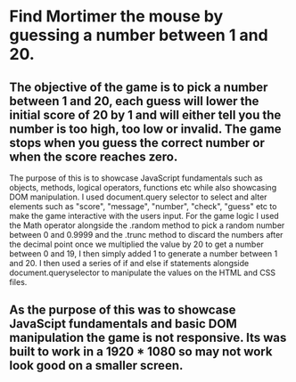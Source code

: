 # Find Mortimer the mouse by guessing a number between 1 and 20.
## The objective of the game is to pick a number between 1 and 20, each guess will lower the initial score of 20 by 1 and will either tell you the number is too high, too low or invalid. The game stops when you guess the correct number or when the score reaches zero.
The purpose of this is to showcase JavaScript fundamentals such as objects, methods, logical operators, functions etc while also showcasing DOM manipulation.
I used document.query selector to select and alter elements such as "score", "message", "number", "check", "guess" etc to make the game interactive with the users input. For the game logic I used the Math operator alongside the .random method to pick a random number between 0 and 0.9999 and the .trunc method to discard the numbers after the decimal point once we multiplied the value by 20 to get a number between 0 and 19, I then simply added 1 to generate a number between 1 and 20. I then used a series of if and else if statements alongside document.queryselector to manipulate the values on the HTML and CSS files.

## As the purpose of this was to showcase JavaScipt fundamentals and basic DOM manipulation the game is not responsive. Its was built to work in a 1920 * 1080 so may not work look good on a smaller screen.
